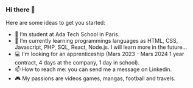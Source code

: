 ### Hi there 👋

Here are some ideas to get you started:

- 🔭 I’m student at Ada Tech School in Paris.
- 🌱 I’m currently learning programmings languages as HTML, CSS, Javascript, PHP, SQL, React, Node.js. I will learn more in the future...
- 💻 I'm looking for an apprenticeship (Mars 2023 - Mars 2024 1 year contract, 4 days at the company, 1 day in school).
- 📫 How to reach me: you can send me a message on Linkedin.
- 🎮 My passions are videos games, mangas, football and travels.




